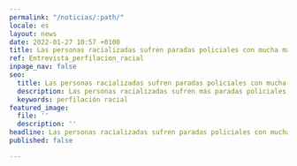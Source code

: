 ```yaml
---
permalink: "/noticias/:path/"
locale: es
layout: news
date: 2022-01-27 10:57 +0100
title: Las personas racializadas sufren paradas policiales con mucha mayor frecuencia”
ref: Entrevista_perfilacion_racial
inpage_nav: false
seo:
  title: Las personas racializadas sufren paradas policiales con mucha mayor frecuencia”
  description: Las personas racializadas sufren más paradas policiales
  keywords: perfilación racial
featured_image:
  file: ''
  description: ''
headline: Las personas racializadas sufren paradas policiales con mucha mayor frecuencia
published: false

---
```

